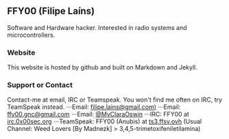 ## FFY00 (Filipe Laíns)

Software and Hardware hacker. Interested in radio systems and microcontrollers.

### Website

This website is hosted by github and built on Markdown and Jekyll.

### Support or Contact

Contact-me at email, IRC or Teamspeak. You won't find me often on IRC, try TeamSpeak instead.
⋅⋅⋅Email: [filipe.lains@gmail.com)](mailto:filipe.lains@gmail.com)
⋅⋅⋅Email: [ffy00.gnc@gmail.com](mailto:ffy00.gnc@gmail.com)
⋅⋅⋅Email: [@MyClaraOswin](https://twitter.com/MyClaraOswin)
⋅⋅⋅IRC: FFY00 at [irc.0x00sec.org](irc:irc.0x00sec.org)
⋅⋅⋅TeamSpeak: FFY00 (Anubis) at [ts3.ffsv.ovh](ts3server://ts3.ffsv.ovh) (Usual Channel: Weed Lovers [By Madnezk] > 3,4,5-trimetoxifeniletilamina)
